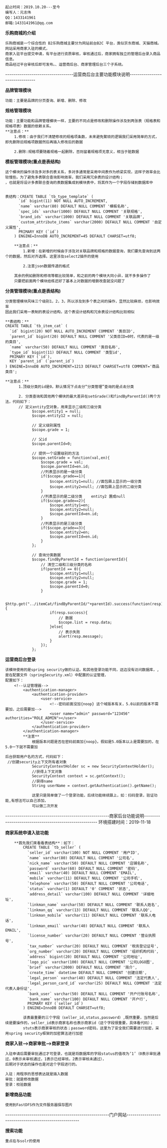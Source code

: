     起止时间：2019.10.20---至今
    编写人：元志伟
    QQ：1433141961
    邮箱:1433141961@qq.com

**乐购商城的介绍**

    乐购商城是一个综合性的 B2乐购商城主要分为网站前台B2C 平台，类似京东商城、天猫商城。网站采用商家入驻的模式，
    商家入驻平台提交申请，有平台进行资质审核，审核通过后，商家拥有独立的管理后台录入商品信息。
    商品经过平台审核后即可发布。、运营商后台、商家管理后台三个子系统。
----------------------------------运营商后台主要功能模块说明-------------------------------

**品牌管理模块**

    功能：主要是品牌的分页查询、新增、删除、修改

**规格管理模块**

    功能：主要功能和品牌管理模块一样，主要的不同点是修改和删除操作涉及到两张表（规格表和规格项表）数据的依赖关系。
    **注意点：**
        1.修改：由于我们不清楚修改的规格项条数，未来避免繁琐的逻辑我们采用简单的方式，即先删除旧规格项数据然后再插入修改后的数据
        
        2.删除:规格项要随着规格一起删除，否则留着规格项无意义，相当于脏数据

**模板管理模块(重点是表结构)**  

    这个模块的操作涉及多对多的表关系，多对多通常是采用中间表作为桥梁实现，这样子效率会比较慢些。为了避免多表联合查询影响效率，我们采用冗余表的设计结构；
    ，也就是将设计多表联合查询的表数据集成到模块表中，将其作为一个字段存储到数据库中
    
    
    表结构：CREATE TABLE `tb_type_template` (
          `id` bigint(11) NOT NULL AUTO_INCREMENT,
          `name` varchar(80) DEFAULT NULL COMMENT '模板名称',
          `spec_ids` varchar(1000) DEFAULT NULL COMMENT '关联规格',
          `brand_ids` varchar(1000) DEFAULT NULL COMMENT '关联品牌',
          `custom_attribute_items` varchar(2000) DEFAULT NULL COMMENT '自定义属性',
          PRIMARY KEY (`id`)
        ) ENGINE=InnoDB AUTO_INCREMENT=45 DEFAULT CHARSET=utf8;
        
        **注意点：**
            1.新增：在新增的时候由于涉及对关联品牌和规格的数据查询，我们要先查询到这两个的数据，然后对齐选择。这里涉及select2插件的使用
            
            2.注意json数据传递的格式
            
        其余的例如删除和修改等都比较简单，和之前的两个模块大同小异，就不多多操作了
        只要把前面两个模块给练还好了基本上对数据的增删改查就没问题了
        
**分类管理模块(重点是表结构)**

    分类管理模块风味三个级别1，2，3，所以涉及到多个表之间的操作，显然比较麻烦，也影响效率
    因此我们采用一表制的表设计结构，这个表设计结构和冗余表设计结构比较相似
    
    **表结构：**
    CREATE TABLE `tb_item_cat` (
      `id` bigint(20) NOT NULL AUTO_INCREMENT COMMENT '类目ID',
      `parent_id` bigint(20) DEFAULT NULL COMMENT '父类目ID=0时，代表的是一级的类目',
      `name` varchar(50) DEFAULT NULL COMMENT '类目名称',
      `type_id` bigint(11) DEFAULT NULL COMMENT '类型id',
      PRIMARY KEY (`id`),
      KEY `parent_id` (`parent_id`)
    ) ENGINE=InnoDB AUTO_INCREMENT=1213 DEFAULT CHARSET=utf8 COMMENT='商品类目';
    
    **注意点：**
          1.顶级分类的id是0，默认情况下点击分“分类管理”查询的是点击分类
          
          2. 分类查询和其他两个模块的最大差异在setGrade()和findByParentId()两个方法，代码如下：
          // 定义entity空对象，用来显示二级和三级分类
                $scope.entity1 = null;
                $scope.entity12 = null;
            
                // 定义级别属性
                $scope.grade = 1;
            
                // 父id
                $scope.parentId=0;
            
                // 提供一个设置级别的方法
                $scope.setGrade = function(val,en){
                    $scope.grade = val;
                    $scope.parentId=en.id;
                    //列表显示的是一级分类
                    if($scope.grade==1){
                        $scope.entity1=null; //面包屑上显示的一级分类
                        $scope.entity2=null; //面包屑上显示的二级分类
                    }
                    //列表显示的是二级分类    entity2 置成null
                    if($scope.grade==2){
                        $scope.entity1=en;
                        $scope.entity2=null;
                        $scope.parentId=en.id;
                    }
                    //列表显示的是三级分类
                    if($scope.grade==3){
                        $scope.entity2=en;
                        $scope.parentId=en.id;
                    }
                };
            
                // 查询分类数据
                $scope.findByParentId = function(parentId){
                    // 清空二级和三级分类的名称
                    if(parentId == 0){
                        $scope.entity1=null;
                        $scope.entity2=null;
                        $scope.grade = 1;
                        $scope.parentId=0;
                    }
            
                    $http.get("../itemCat/findByParentId/"+parentId).success(function(resp){
                        if(resp.success){
                            // 数据
                            $scope.list = resp.data;
                        }else{
                            // 表示失败
                            alert(resp.message);
                        }
                    });
                };
 **运营商后台登录**     
 
    该模块使用的是spring security做的认证。和其他登录功能不同，这边没有访问数据库，,是在配置文件（springSecurity.xml）中配置的认证管理，
    配置如下：
        <!--认证管理器-->
            <authentication-manager>
                <authentication-provider>
                    <user-service>
                        <!--密码前面没加{noop} 这个域版本有关，5.0以前的版本不需要加，之后需要加-->
                        <user name="admin" password="123456"  authorities="ROLE_ADMIN"></user>
                    </user-service>
                </authentication-provider>
            </authentication-manager>
            **注意**
                根据版本问题是否在密码前面加{noop}。假如是5.0版本以上是需要加的，在5.0一下就不需要加
            
    后台获取用户名的方式，代码如下：        
     //创建security上下文所有者对象
                SecurityContextHolder sc = new SecurityContextHolder();
                //获得上下文对象
                SecurityContext context = sc.getContext();
                //获得name
                String userName = context.getAuthentication().getName();
                
                这里只是简单做了一个登录功能，后续功能继续跟上，如：扫码登录，验证功能,有想法可以自己添加，
                可以做二次开发
                              
                
----------------------------------------------------商家后台功能说明------------------------------------------------------
环境搭建时间：2019-11-18


**商家系统申请入驻功能**
   
        **首先我们来看看表结构**：如下：
            CREATE TABLE `tb_seller` (
              `seller_id` varchar(100) NOT NULL COMMENT '用户ID',
              `name` varchar(80) DEFAULT NULL COMMENT '公司名',
              `nick_name` varchar(50) DEFAULT NULL COMMENT '店铺名称',
              `password` varchar(60) DEFAULT NULL COMMENT '密码',
              `email` varchar(40) DEFAULT NULL COMMENT 'EMAIL',
              `mobile` varchar(11) DEFAULT NULL COMMENT '公司手机',
              `telephone` varchar(50) DEFAULT NULL COMMENT '公司电话',
              `status` varchar(1) DEFAULT '0' COMMENT '状态',
              `address_detail` varchar(100) DEFAULT NULL COMMENT '详细地址',
              `linkman_name` varchar(50) DEFAULT NULL COMMENT '联系人姓名',
              `linkman_qq` varchar(13) DEFAULT NULL COMMENT '联系人QQ',
              `linkman_mobile` varchar(11) DEFAULT NULL COMMENT '联系人电话',
              `linkman_email` varchar(40) DEFAULT NULL COMMENT '联系人EMAIL',
              `license_number` varchar(20) DEFAULT NULL COMMENT '营业执照号',
              `tax_number` varchar(20) DEFAULT NULL COMMENT '税务登记证号',
              `org_number` varchar(20) DEFAULT NULL COMMENT '组织机构代码',
              `address` bigint(20) DEFAULT NULL COMMENT '公司地址',
              `logo_pic` varchar(100) DEFAULT NULL COMMENT '公司LOGO图',
              `brief` varchar(2000) DEFAULT NULL COMMENT '简介',
              `create_time` datetime DEFAULT NULL COMMENT '创建日期',
              `legal_person` varchar(40) DEFAULT NULL COMMENT '法定代表人',
              `legal_person_card_id` varchar(25) DEFAULT NULL COMMENT '法定代表人身份证',
              `bank_user` varchar(50) DEFAULT NULL COMMENT '开户行账号名称',
              `bank_name` varchar(100) DEFAULT NULL COMMENT '开户行',
              PRIMARY KEY (`seller_id`)
            ) ENGINE=InnoDB DEFAULT CHARSET=utf8;
            
            该表最重要的三个字段（seller_id,status,password）,既然重要，当然是后续是要操作的，seller_id表示商家名称也表示商家id（这个字段很重要，具体看代码）；
            stuts表示商家审核的状态；password密码，这里为了安全我们需要进行加密，采用spring security框架的加密算法进行加密

**商家入驻-->商家审批-->商家登录**
        
    入驻申请后需要审批通过才可登录，也就是将数据库的字段status的值改为‘1’（0表示审批通过，0表示未审核通过，1表示已经审核，2表示审核未通过），
    后期对于状态的操作也是对这个字段进行的。
    
    入驻：用程序的思想表达就是插入数据
    审批：就是修改数据
    登录：校验数据
        
**新增商品功能**
    
    使用到FastDFS作为文件服务器保存图片
    
    
 ----------------------------------------------------门户网站------------------------------------------------------
   
**搜索功能**
    
    重点在与solr的使用




















    